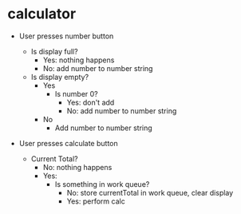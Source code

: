 # calculator

- User presses number button

  - Is display full?
    - Yes: nothing happens
    - No: add number to number string
  - Is display empty?
    - Yes
      - Is number 0?
        - Yes: don't add
        - No: add number to number string
    - No
      - Add number to number string

- User presses calculate button
  - Current Total?
    - No: nothing happens
    - Yes:
      - Is something in work queue?
        - No: store currentTotal in work queue, clear display
        - Yes: perform calc

